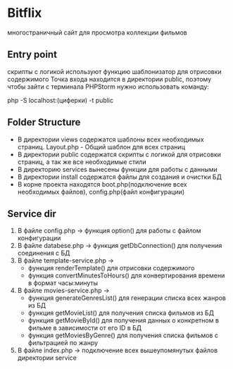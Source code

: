 # Bitflix
многостраничный сайт для просмотра коллекции фильмов

## Entry point
скрипты с логикой используют функцию шаблонизатор для отрисовки содержимого
Точка входа находится в директории public, поэтому чтобы зайти с терминала PHPStorm нужно использовать команду:

php -S localhost:(циферки) -t public

## Folder Structure
* В директории views содержатся шаблоны всех необходимых страниц. Layout.php - Общий шаблон для всех страниц
* В директории public содержатся скрипты с логикой для отрисовки страниц, а так же все необходимые стили
* В директорию services вынесены функции для работы с данными
* В директории install содержатся файлы для создания и очистки БД
* В корне проекта находятся boot.php(подключение всех необходимых файлов), config.php(файл конфигурации)

## Service dir
1. В файле config.php -> функция option() для работы с файлом конфигурации
2. В файле databese.php -> функция getDbConnection() для получения соединения с БД
3. В файле template-service.php ->
   - функция renderTemplate() для отрисовки содержимого
   - функция convertMinutesToHours() для конвертирования времени в формат часы:минуты
4. В файле movies-service.php ->
   - функция generateGenresList() для генерации списка всех жанров из БД
   - функция getMovieList() для получения списка фильмов из БД
   - функция getMovieById() для получения данных о конкретном в фильме в зависимости от его ID в БД
   - функция getMoviesByGenre() для получения списка фильмов с фильтрацией по жанру
5. В файле index.php -> подключение всех вышеупомянутых файлов директории service

